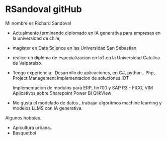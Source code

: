 # **RSandoval gitHub**

Mi nombre es Richard Sandoval 
- Actualmente terminando diplomado en IA generativa para empresas en la universidad de chile,
- magister en Data Science en las Universidad San Sebastian
- realice un diploma de especializacion en IoT en la Universidad Catolica de Valparaiso.

- Tengo experiencia..
  Desarrollo de aplicaciones, en C#, python.. Php,
  Project Management
  Implementacion de soluciones IOT
  
  Implementacion de modulos para ERP, fin700 y SAP R3 - FICO, VIM
  Aplicativos sobre Sharepoint
  Power BI
  QlikView

- Me gusta el modelado de datos , trabajar algoritmos machine learning y modelos LLMS con IA generativa.


Algunos hobbies..
- Apicultura urbana..
- Basquetbol
 
